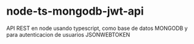 # node-ts-mongodb-jwt-api
API REST en node usando typescript, como base de datos MONGODB y para autenticacion de usuarios JSONWEBTOKEN
